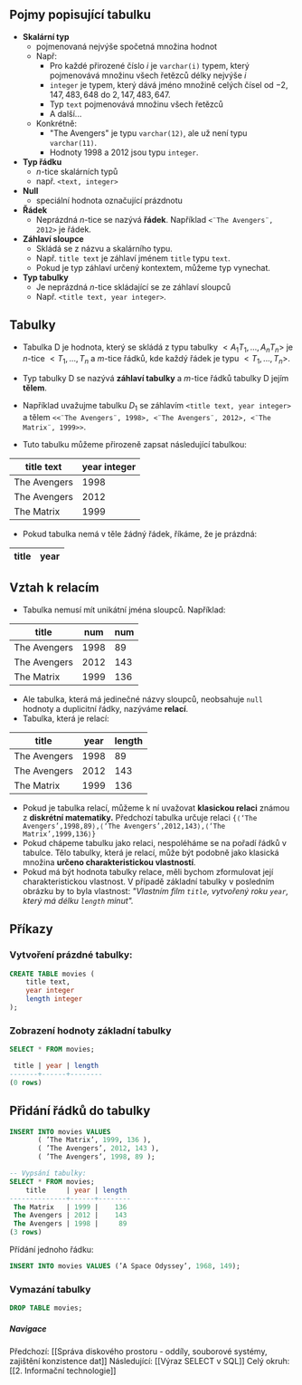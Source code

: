 ## Pojmy popisující tabulku
- **Skalární typ**
	- pojmenovaná nejvýše spočetná množina hodnot
	- Např:
		- Pro každé přirozené číslo $i$ je `varchar(i)` typem, který pojmenovává množinu všech řetězců délky nejvýše $i$
		- `integer` je typem, který dává jméno množině celých čísel od $-2,147,483,648$ do $2,147,483,647$.
		- Typ `text` pojmenovává množinu všech řetězců
		- A další...
	- Konkrétně:
		- "The Avengers" je typu `varchar(12)`, ale už není typu `varchar(11)`.
		- Hodnoty $1998$ a $2012$ jsou typu `integer`.
- **Typ řádku**
	- $n$-tice skalárních typů
	- např. `<text, integer>`
- **Null**
	- speciální hodnota označující prázdnotu
- **Řádek**
	- Neprázdná $n$-tice se nazývá **řádek**. Například `<¨The Avengers¨, 2012>` je řádek.
- **Záhlaví sloupce**
	- Skládá se z názvu a skalárního typu.
	- Např. `title text` je záhlaví jménem `title` typu `text`.
	- Pokud je typ záhlaví určený kontextem, můžeme typ vynechat.
- **Typ tabulky**
	- Je neprázdná $n$-tice skládající se ze záhlaví sloupců
	- Např. `<title text, year integer>`.

## Tabulky
- Tabulka D je hodnota, který se skládá z typu tabulky $<A_{1}T_{1},...,A_{n}T_{n}>$ je $n$-tice $<T_{1},...,T_{n}$ a $m$-tice řádků, kde každý řádek je typu $<T_{1},...,T_{n}>$.
- Typ tabulky D se nazývá **záhlaví tabulky** a $m$-tice řádků tabulky D jejím **tělem**.
 
- Například uvažujme tabulku $D_{1}$ se záhlavím `<title text, year integer>` a tělem `<<¨The Avengers¨, 1998>, <¨The Avengers¨, 2012>, <¨The Matrix¨, 1999>>`.
- Tuto tabulku můžeme přirozeně zapsat následující tabulkou:

| title text   | year integer |
| ------------ | ------------ |
| The Avengers | 1998         |
| The Avengers | 2012         |
| The Matrix   | 1999         |

- Pokud tabulka nemá v těle žádný řádek, říkáme, že je prázdná:

| title | year |
| ----- | ---- |

## Vztah k relacím
- Tabulka nemusí mít unikátní jména sloupců. Například:

| title        | num  | num |
| ------------ | ---- | --- |
| The Avengers | 1998 | 89  |
| The Avengers | 2012 | 143 |
| The Matrix   | 1999 | 136 |

- Ale tabulka, která má jedinečné názvy sloupců, neobsahuje `null` hodnoty a duplicitní řádky, nazýváme **relací**. 
- Tabulka, která je relací:

| title        | year | length |
| ------------ | ---- | ------ |
| The Avengers | 1998 | 89     |
| The Avengers | 2012 | 143    |
| The Matrix   | 1999 | 136    |

- Pokud je tabulka relací, můžeme k ní uvažovat **klasickou relaci** známou z **diskrétní matematiky.** Předchozí tabulka určuje relaci `{⟨‘The Avengers’,1998,89⟩,⟨‘The Avengers’,2012,143⟩,⟨‘The Matrix’,1999,136⟩}`
- Pokud chápeme tabulku jako relaci, nespoléháme se na pořadí řádků v tabulce. Tělo tabulky, která je relací, může být podobně jako klasická množina **určeno charakteristickou vlastností**.
- Pokud má být hodnota tabulky relace, měli bychom zformulovat její charakteristickou vlastnost. V případě základní tabulky v posledním obrázku by to byla vlastnost: *"Vlastním film `title`, vytvořený roku `year`, který má délku `length` minut".*

## Příkazy
### Vytvoření prázdné tabulky:
```sql
CREATE TABLE movies (
	title text,
	year integer
	length integer
);
```
### Zobrazení hodnoty základní tabulky
```sql
SELECT * FROM movies;

 title | year | length
-------+------+--------
(0 rows)
```
## Přidání řádků do tabulky
```sql
INSERT INTO movies VALUES
       ( ’The Matrix’, 1999, 136 ),
       ( ’The Avengers’, 2012, 143 ),
       ( ’The Avengers’, 1998, 89 );

-- Vypsání tabulky:
SELECT * FROM movies;
    title     | year | length
--------------+------+--------
 The Matrix   | 1999 |    136
 The Avengers | 2012 |    143
 The Avengers | 1998 |     89
(3 rows)
```

Přídání jednoho řádku:
```sql
INSERT INTO movies VALUES (’A Space Odyssey’, 1968, 149);
```
### Vymazání tabulky
```sql
DROP TABLE movies;
```

##### Navigace
Předchozí:  [[Správa diskového prostoru - oddíly, souborové systémy, zajištění konzistence dat]]
Následující: [[Výraz SELECT v SQL]]
Celý okruh: [[2. Informační technologie]]